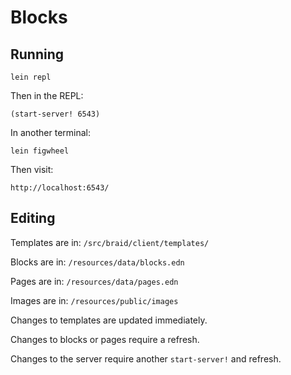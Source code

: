 # Blocks

## Running

```
lein repl
```
Then in the REPL:
```
(start-server! 6543)
```

In another terminal:
```
lein figwheel
```

Then visit:
```
http://localhost:6543/
```

## Editing

Templates are in:
`/src/braid/client/templates/`

Blocks are in:
`/resources/data/blocks.edn`

Pages are in:
`/resources/data/pages.edn`

Images are in:
`/resources/public/images`



Changes to templates are updated immediately.

Changes to blocks or pages require a refresh.

Changes to the server require another `start-server!` and refresh.
